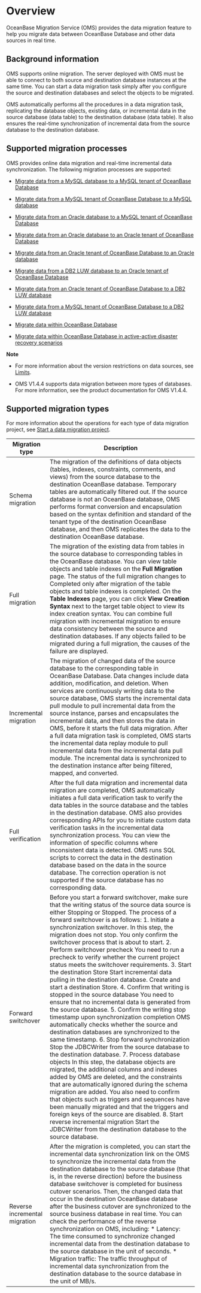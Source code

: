 Overview 
=============================

OceanBase Migration Service (OMS) provides the data migration feature to help you migrate data between OceanBase Database and other data sources in real time. 

Background information 
-------------------------------------------

OMS supports online migration. The server deployed with OMS must be able to connect to both source and destination database instances at the same time. You can start a data migration task simply after you configure the source and destination databases and select the objects to be migrated. 

OMS automatically performs all the procedures in a data migration task, replicating the database objects, existing data, or incremental data in the source database (data table) to the destination database (data table). It also ensures the real-time synchronization of incremental data from the source database to the destination database.

Supported migration processes 
--------------------------------------------------

OMS provides online data migration and real-time incremental data synchronization. The following migration processes are supported:

* [Migrate data from a MySQL database to a MySQL tenant of OceanBase Database](/en-US/5.user-guide/5.data-migration-1/5.migration-solution/1.migrate-data-from-a-user-created-mysql-database-to-an-oceanbase.md)

  

* [Migrate data from a MySQL tenant of OceanBase Database to a MySQL database](/en-US/5.user-guide/5.data-migration-1/5.migration-solution/2.migrate-data-from-a-mysql-database-to-an-oceanbase-database.md)

  

* [Migrate data from an Oracle database to a MySQL tenant of OceanBase Database](/en-US/5.user-guide/5.data-migration-1/5.migration-solution/3.create-a-data-migration-project-from-an-oracle-database-to.md)

  

* [Migrate data from an Oracle database to an Oracle tenant of OceanBase Database](/en-US/5.user-guide/5.data-migration-1/5.migration-solution/4.migrate-data-from-oracle-to-ob_oracle.md)

  

* [Migrate data from an Oracle tenant of OceanBase Database to an Oracle database](/en-US/5.user-guide/5.data-migration-1/5.migration-solution/5.migrate-data-from-an-oracle-database-to-an-oracle-database.md)

  

* [Migrate data from a DB2 LUW database to an Oracle tenant of OceanBase Database](/en-US/5.user-guide/5.data-migration-1/5.migration-solution/6.migrate-db2_luw-data-to-oceanbase-oracle.md)

  

* [Migrate data from an Oracle tenant of OceanBase Database to a DB2 LUW database](/en-US/5.user-guide/5.data-migration-1/5.migration-solution/7.migrate-the-data-of-the-oracle-tenant-of-oceanbase-to.md)

  

* [Migrate data from a MySQL tenant of OceanBase Database to a DB2 LUW database](/en-US/5.user-guide/5.data-migration-1/5.migration-solution/8.migrate-data-from-an-oceanbase-mysql-database-to-a-db2.md)

  

* [Migrate data within OceanBase Database](/en-US/5.user-guide/5.data-migration-1/5.migration-solution/9.migrate-data-from-an-oceanbase-database-to-an-oceanbase-database.md)

  

* [Migrate data within OceanBase Database in active-active disaster recovery scenarios](/en-US/5.user-guide/5.data-migration-1/5.migration-solution/10.creates-an-active-active-disaster-recovery-project-for-oceanbase-databases.md)

  



**Note**



* For more information about the version restrictions on data sources, see [Limits](/en-US/3.product-introduction/6.restrictions.md).

  

* OMS V1.4.4 supports data migration between more types of databases. For more information, see the product documentation for OMS V1.4.4.

  




Supported migration types 
----------------------------------------------

For more information about the operations for each type of data migration project, see [Start a data migration project](/en-US/5.user-guide/5.data-migration-1/6.migration-project-management/2.start-pause-or-continue-a-migration-task.md). 


|      **Migration type**       |                                                                                                                                                                                                                                                                                                                                                                                                                                                                                                                                                                                                                                                                                                                                                                                                                                                                                                                                                                                                                   **Description**                                                                                                                                                                                                                                                                                                                                                                                                                                                                                                                                                                                                                                                                                                                                                                                                                                                                                                                                                                                                                   |
|-------------------------------|-----------------------------------------------------------------------------------------------------------------------------------------------------------------------------------------------------------------------------------------------------------------------------------------------------------------------------------------------------------------------------------------------------------------------------------------------------------------------------------------------------------------------------------------------------------------------------------------------------------------------------------------------------------------------------------------------------------------------------------------------------------------------------------------------------------------------------------------------------------------------------------------------------------------------------------------------------------------------------------------------------------------------------------------------------------------------------------------------------------------------------------------------------------------------------------------------------------------------------------------------------------------------------------------------------------------------------------------------------------------------------------------------------------------------------------------------------------------------------------------------------------------------------------------------------------------------------------------------------------------------------------------------------------------------------------------------------------------------------------------------------------------------------------------------------------------------------------------------------------------------------------------------------------------------------------------------------------------------------------------------------------------------------------------------------|
| Schema migration              | The migration of the definitions of data objects (tables, indexes, constraints, comments, and views) from the source database to the destination OceanBase database. Temporary tables are automatically filtered out.  If the source database is not an OceanBase database, OMS performs format conversion and encapsulation based on the syntax definition and standard of the tenant type of the destination OceanBase database, and then OMS replicates the data to the destination OceanBase database.                                                                                                                                                                                                                                                                                                                                                                                                                                                                                                                                                                                                                                                                                                                                                                                                                                                                                                                                                                                                                                                                                                                                                                                                                                                                                                                                                                                                                                                                                                                          |
| Full migration                | The migration of the existing data from tables in the source database to corresponding tables in the OceanBase database. You can view table objects and table indexes on the **Full Migration** page. The status of the full migration changes to Completed only after migration of the table objects and table indexes is completed. On the **Table Indexes** page, you can click **View Creation Syntax** next to the target table object to view its index creation syntax.  You can combine full migration with incremental migration to ensure data consistency between the source and destination databases. If any objects failed to be migrated during a full migration, the causes of the failure are displayed.                                                                                                                                                                                                                                                                                                                                                                                                                                                                                                                                                                                                                                                                                                                                                                                                                                                                                                                                                                                                                                                                                                                                                                                                                                                                                                           |
| Incremental migration         | The migration of changed data of the source database to the corresponding table in OceanBase Database. Data changes include data addition, modification, and deletion.  When services are continuously writing data to the source database, OMS starts the incremental data pull module to pull incremental data from the source instance, parses and encapsulates the incremental data, and then stores the data in OMS, before it starts the full data migration.  After a full data migration task is completed, OMS starts the incremental data replay module to pull incremental data from the incremental data pull module. The incremental data is synchronized to the destination instance after being filtered, mapped, and converted.                                                                                                                                                                                                                                                                                                                                                                                                                                                                                                                                                                                                                                                                                                                                                                                                                                                                                                                                                                                                                                                                                                                                                                                                                                                                     |
| Full verification             | After the full data migration and incremental data migration are completed, OMS automatically initiates a full data verification task to verify the data tables in the source database and the tables in the destination database.  OMS also provides corresponding APIs for you to initiate custom data verification tasks in the incremental data synchronization process.  You can view the information of specific columns where inconsistent data is detected. OMS runs SQL scripts to correct the data in the destination database based on the data in the source database. The correction operation is not supported if the source database has no corresponding data.                                                                                                                                                                                                                                                                                                                                                                                                                                                                                                                                                                                                                                                                                                                                                                                                                                                                                                                                                                                                                                                                                                                                                                                                                                                                                                                                      |
| Forward switchover            | Before you start a forward switchover, make sure that the writing status of the source data source is either Stopping or Stopped. The process of a forward switchover is as follows: 1. Initiate a synchronization switchover. In this step, the migration does not stop. You only confirm the switchover process that is about to start.   2. Perform switchover precheck You need to run a precheck to verify whether the current project status meets the switchover requirements.   3. Start the destination Store Start incremental data pulling in the destination database. Create and start a destination Store.   4. Confirm that writing is stopped in the source database You need to ensure that no incremental data is generated from the source database.   5. Confirm the writing stop timestamp upon synchronization completion OMS automatically checks whether the source and destination databases are synchronized to the same timestamp.   6. Stop forward synchronization Stop the JDBCWriter from the source database to the destination database.   7. Process database objects In this step, the database objects are migrated, the additional columns and indexes added by OMS are deleted, and the constraints that are automatically ignored during the schema migration are added. You also need to confirm that objects such as triggers and sequences have been manually migrated and that the triggers and foreign keys of the source are disabled.   8. Start reverse incremental migration Start the JDBCWriter from the destination database to the source database.    |
| Reverse incremental migration | After the migration is completed, you can start the incremental data synchronization link on the OMS to synchronize the incremental data from the destination database to the source database (that is, in the reverse direction) before the business database switchover is completed for business cutover scenarios. Then, the changed data that occur in the destination OceanBase database after the business cutover are synchronized to the source business database in real time.  You can check the performance of the reverse synchronization on OMS, including: * Latency: The time consumed to synchronize changed incremental data from the destination database to the source database in the unit of seconds.   * Migration traffic: The traffic throughput of incremental data synchronization from the destination database to the source database in the unit of MB/s.                                                                                                                                                                                                                                                                                                                                                                                                                                                                                                                                                                                                                                                                                                                                                                                                                                                                                                                                                                                                                                          |







